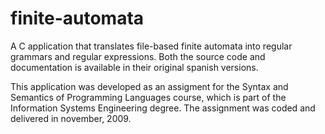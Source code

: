 # finite-automata
A C application that translates file-based finite automata into regular grammars and regular expressions. Both the source code and documentation is available in their original spanish versions.

This application was developed as an assigment for the Syntax and Semantics of Programming Languages course, which is part of the Information Systems Engineering degree. The assignment was coded and delivered in november, 2009.
